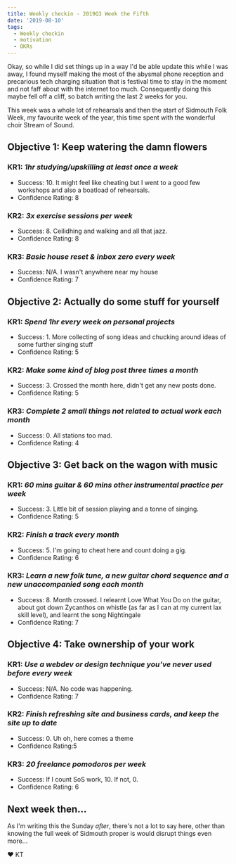 ```yaml
---
title: Weekly checkin - 2019Q3 Week the Fifth
date: '2019-08-10'
tags:
  - Weekly checkin
  - motivation
  - OKRs
---
```


Okay, so while I did set things up in a way I'd be able update this while I was away, I found myself making the most of the abysmal phone reception and precarious tech charging situation that is festival time to stay in the moment and not faff about with the internet too much. Consequently doing this maybe fell off a cliff, so batch writing the last 2 weeks for you.

This week was a whole lot of rehearsals and then the start of Sidmouth Folk Week, my favourite week of the year, this time spent with the wonderful choir Stream of Sound.


## Objective 1: Keep watering the damn flowers
### KR1: *1hr studying/upskilling at least once a week*
- Success: 10. It might feel like cheating but I went to a good few workshops and also a boatload of rehearsals.
- Confidence Rating: 8
### KR2: *3x exercise sessions per week*
- Success: 8. Ceilidhing and walking and all that jazz.
- Confidence Rating: 8
### KR3: *Basic house reset & inbox zero every week*
- Success: N/A. I wasn't anywhere near my house
- Confidence Rating: 7


## Objective 2: Actually do some stuff for yourself
### KR1: *Spend 1hr every week on personal projects*
- Success: 1. More collecting of song ideas and chucking around ideas of some further singing stuff
- Confidence Rating: 5
### KR2: *Make some kind of blog post three times a month*
- Success: 3. Crossed the month here, didn't get any new posts done.
- Confidence Rating: 5
### KR3: *Complete 2 small things not related to actual work each month*
- Success: 0. All stations too mad.
- Confidence Rating: 4


## Objective 3: Get back on the wagon with music
### KR1: *60 mins guitar & 60 mins other instrumental practice per week*
- Success: 3. Little bit of session playing and a tonne of singing.
- Confidence Rating: 5
### KR2: *Finish a track every month*
- Success: 5. I'm going to cheat here and count doing a gig.
- Confidence Rating: 6
### KR3: *Learn a new folk tune, a new guitar chord sequence and a new unaccompanied song each month*
- Success: 8. Month crossed. I relearnt Love What You Do on the guitar, about got down Zycanthos on whistle (as far as I can at my current lax skill level), and learnt the song Nightingale
- Confidence Rating: 7


## Objective 4: Take ownership of your work
### KR1: *Use a webdev or design technique you’ve never used before every week*
- Success: N/A. No code was happening.
- Confidence Rating: 7
### KR2: *Finish refreshing site and business cards, and keep the site up to date*
- Success: 0. Uh oh, here comes a theme
- Confidence Rating:5
### KR3: *20 freelance pomodoros per week*
- Success: If I count SoS work, 10. If not, 0.
- Confidence Rating: 6

## Next week then...
As I'm writing this the Sunday _after_, there's not a lot to say here, other than knowing the full week of Sidmouth proper is would disrupt things even more...


&#9829; KT
